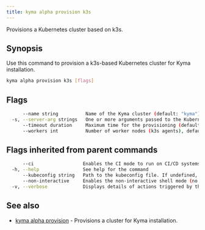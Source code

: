 ```yaml
---
title: kyma alpha provision k3s
---
```


Provisions a Kubernetes cluster based on k3s.

## Synopsis

Use this command to provision a k3s-based Kubernetes cluster for Kyma installation.

```bash
kyma alpha provision k3s [flags]
```

## Flags

```bash
      --name string          Name of the Kyma cluster (default: "kyma") (default "kyma")
  -s, --server-arg strings   One or more arguments passed to the Kubernetes API server (e.g. --server-arg='--alsologtostderr')
      --timeout duration     Maximum time for the provisioning (default: 5m0s). If you want no timeout, enter "0". (default 5m0s)
      --workers int          Number of worker nodes (k3s agents), default: 1 (default 1)
```

## Flags inherited from parent commands

```bash
      --ci                  Enables the CI mode to run on CI/CD systems. It avoids any user interaction (such as no dialog prompts) and ensures that logs are formatted properly in log files (such as no spinners for CLI steps).
  -h, --help                See help for the command
      --kubeconfig string   Path to the kubeconfig file. If undefined, Kyma CLI uses the KUBECONFIG environment variable, or falls back "/$HOME/.kube/config".
      --non-interactive     Enables the non-interactive shell mode (no colorized output, no spinner)
  -v, --verbose             Displays details of actions triggered by the command.
```

## See also

* [kyma alpha provision](#kyma-alpha-provision-kyma-alpha-provision)	 - Provisions a cluster for Kyma installation.

